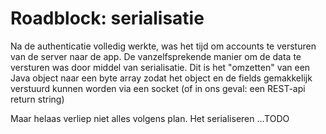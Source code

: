 # Roadblock: serialisatie
Na de authenticatie volledig werkte, was het tijd om accounts te versturen van de server naar de app.
De vanzelfsprekende manier om de data te versturen was door middel van serialisatie.
Dit is het "omzetten" van een Java object naar een byte array zodat het object en de fields gemakkelijk verstuurd kunnen worden via een socket (of in ons geval: een REST-api return string)

Maar helaas verliep niet alles volgens plan. Het serialiseren ...TODO
